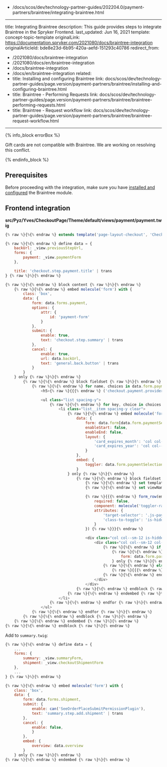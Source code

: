   - /docs/scos/dev/technology-partner-guides/202204.0/payment-partners/braintree/integrating-braintree.html
---
title: Integrating Braintree
description: This guide provides steps to integrate Braintree in the Spryker Frontend.
last_updated: Jun 16, 2021
template: concept-topic-template
originalLink: https://documentation.spryker.com/2021080/docs/braintree-integration
originalArticleId: bde8e23d-6b95-420a-aefd-151293c40786
redirect_from:
  - /2021080/docs/braintree-integration
  - /2021080/docs/en/braintree-integration
  - /docs/braintree-integration
  - /docs/en/braintree-integration
related:
  - title: Installing and configuring Braintree
    link: docs/scos/dev/technology-partner-guides/page.version/payment-partners/braintree/installing-and-configuring-braintree.html
  - title: Braintree - Performing Requests
    link: docs/scos/dev/technology-partner-guides/page.version/payment-partners/braintree/braintree-performing-requests.html
  - title: Braintree - Request workflow
    link: docs/scos/dev/technology-partner-guides/page.version/payment-partners/braintree/braintree-request-workflow.html
---

{% info_block errorBox %}

Gift cards are not compatible with Braintree. We are working on resolving this conflict.

{% endinfo_block %}

## Prerequisites

Before proceeding with the integration, make sure you have [installed and configured](/docs/scos/dev/technology-partner-guides/{{page.version}}/payment-partners/braintree/installing-and-configuring-braintree.html) the Braintree module.

## Frontend integration

**src/Pyz/Yves/CheckoutPage/Theme/default/views/payment/payment.twig**
```js
{% raw %}{%{% endraw %} extends template('page-layout-checkout', 'CheckoutPage') {% raw %}%}{% endraw %}

{% raw %}{%{% endraw %} define data = {
    backUrl: _view.previousStepUrl,
    forms: {
        payment: _view.paymentForm
    },

    title: 'checkout.step.payment.title' | trans
} {% raw %}%}{% endraw %}

{% raw %}{%{% endraw %} block content {% raw %}%}{% endraw %}
    {% raw %}{%{% endraw %} embed molecule('form') with {
        class: 'box',
        data: {
            form: data.forms.payment,
            options: {
                attr: {
                    id: 'payment-form'
                }
            },
            submit: {
                enable: true,
                text: 'checkout.step.summary' | trans
            },
            cancel: {
                enable: true,
                url: data.backUrl,
                text: 'general.back.button' | trans
            }
        }
    } only {% raw %}%}{% endraw %}
        {% raw %}{%{% endraw %} block fieldset {% raw %}%}{% endraw %}
            {% raw %}{%{% endraw %} for name, choices in data.form.paymentSelection.vars.choices {% raw %}%}{% endraw %}
                <h5>{% raw %}{{{% endraw %} ('checkout.payment.provider.' ~ name) | trans {% raw %}}}{% endraw %}</h5>

                <ul class="list spacing-y">
                    {% raw %}{%{% endraw %} for key, choice in choices {% raw %}%}{% endraw %}
                        <li class="list__item spacing-y clear">
                            {% raw %}{%{% endraw %} embed molecule('form') with {
                                data: {
                                    form: data.form[data.form.paymentSelection[key].vars.value],
                                    enableStart: false,
                                    enableEnd: false,
                                    layout: {
                                        'card_expires_month': 'col col--sm-4',
                                        'card_expires_year': 'col col--sm-8'
                                    }
                                },
                                embed: {
                                    toggler: data.form.paymentSelection[key]
                                }
                            } only {% raw %}%}{% endraw %}
                                {% raw %}{%{% endraw %} block fieldset {% raw %}%}{% endraw %}
                                    {% raw %}{%{% endraw %} set templateName = data.form.vars.template_path | replace('/', '-') {% raw %}%}{% endraw %}
                                    {% raw %}{%{% endraw %} set viewName = data.form.vars.template_path | split('/') {% raw %}%}{% endraw %}

                                    {% raw %}{{{% endraw %} form_row(embed.toggler, {
                                        required: false,
                                        component: molecule('toggler-radio'),
                                        attributes: {
                                            'target-selector': '.js-payment-method-' ~ templateName,
                                            'class-to-toggle': 'is-hidden'
                                        }
                                    }) {% raw %}}}{% endraw %}

                                    <div class="col col--sm-12 is-hidden js-payment-method-{% raw %}{{{% endraw %} templateName {% raw %}}}{% endraw %}">
                                        <div class="col col--sm-12 col--md-6">
                                            {% raw %}{%{% endraw %} if 'Braintree' in data.form.vars.template_path {% raw %}%}{% endraw %}
                                                {% raw %}{%{% endraw %} include view(viewName[1], viewName[0]) with {
                                                    form: data.form.parent
                                                } only {% raw %}%}{% endraw %}
                                            {% raw %}{%{% endraw %} else {% raw %}%}{% endraw %}
                                                {% raw %}{{{% endraw %}parent(){% raw %}}}{% endraw %}
                                            {% raw %}{%{% endraw %} endif {% raw %}%}{% endraw %}
                                        </div>
                                    </div>
                                {% raw %}{%{% endraw %} endblock {% raw %}%}{% endraw %}
                            {% raw %}{%{% endraw %} endembed {% raw %}%}{% endraw %}
                        </li>
                    {% raw %}{%{% endraw %} endfor {% raw %}%}{% endraw %}
                </ul>
            {% raw %}{%{% endraw %} endfor {% raw %}%}{% endraw %}
        {% raw %}{%{% endraw %} endblock {% raw %}%}{% endraw %}
    {% raw %}{%{% endraw %} endembed {% raw %}%}{% endraw %}
{% raw %}{%{% endraw %} endblock {% raw %}%}{% endraw %}
```

Add to `summary.twig`:
```js
{% raw %}{%{% endraw %} define data = {
    ...
    forms: {
        summary: _view.summaryForm,
        shipment: _view.checkoutShipmentForm
    },
    ...
} {% raw %}%}{% endraw %}

{% raw %}{%{% endraw %} embed molecule('form') with {
    class: 'box',
    data: {
        form: data.forms.shipment,
        submit: {
            enable: can('SeeOrderPlaceSubmitPermissionPlugin'),
            text: 'summary.step.add.shipment' | trans
        },
        cancel: {
            enable: false,
            }
        },
        embed: {
            overview: data.overview
        }
    } only {% raw %}%}{% endraw %}
{% raw %}{%{% endraw %} endembed {% raw %}%}{% endraw %}
```
